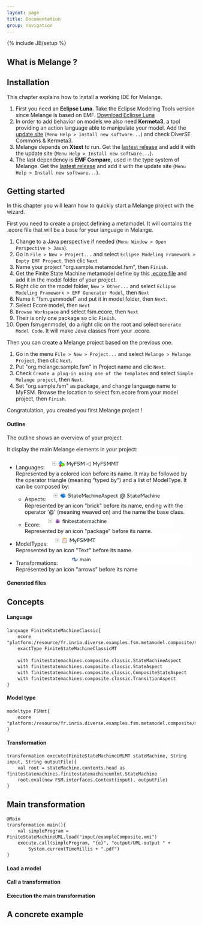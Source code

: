 ```yaml
---
layout: page
title: Documentation
group: navigation
---
```


{% include JB/setup %}

## What is Melange ?

## Installation

This chapter explains how to install a working IDE for Melange.

1. First you need an **Eclipse Luna**. Take the Eclipse Modeling Tools version since Melange is based on EMF.
   [Download Eclipse Luna](https://www.eclipse.org/downloads/packages/eclipse-modeling-tools/lunasr2)
2. In order to add behavior on models we also need **Kermeta3**, a tool providing an action language able to manipulate your model.
   Add the [update site](http://kermeta.org/k3/update/) (`Menu Help > Install new software...`) and check DiverSE Commons & Kermeta3.
3. Melange depends on **Xtext** to run.
   Get the [lastest release](https://eclipse.org/Xtext/download.html) and add it with the update site (`Menu Help > Install new software...`).
4. The last dependency is **EMF Compare**, used in the type system of Melange. 
   Get the [lastest release](https://www.eclipse.org/emf/compare/download.html) and add it with the update site (`Menu Help > Install new software...`).

## Getting started

In this chapter you will learn how to quickly start a Melange project with the wizard.

First you need to create a project defining a metamodel. It will contains the .ecore file that will be a base for your language in Melange.

1. Change to a Java perspective if needed (`Menu Window > Open Perspective > Java`).
2. Go in `File > New > Project...` and select `Eclipse Modeling Framework > Empty EMF Project`, then clic `Next`
3. Name your project "org.sample.metamodel.fsm", then `Finish`.
4. Get the Finite State Machine metamodel define by this [.ecore file](https://github.com/diverse-project/melange/blob/master/examples/fr.inria.diverse.examples.fsm.metamodel/models/fsm.ecore) and add it in the model folder of your project.
5. Right clic on the model folder, `New > Other...` and select `Eclipse Modeling Framework > EMF Generator Model`, then `Next`
6. Name it "fsm.genmodel" and put it in model folder, then `Next`.
7. Select Ecore model, then `Next`
8. `Browse Workspace` and select fsm.ecore, then `Next`
9. Their is only one package so clic `Finish`.
10. Open fsm.genmodel, do a right clic on the root and select `Generate Model Code`. It will make Java classes from your .ecore.

Then you can create a Melange project based on the previous one.

1. Go in the menu `File > New > Project...` and select `Melange > Melange Project`, then clic `Next`.
2. Put "org.melange.sample.fsm" in Project name and clic `Next`.
3. Check `Create a plug-in using one of the templates` and select `Simple Melange project`, then `Next`.
4. Set "org.sample.fsm" as package, and change language name to MyFSM. Browse the location to select fsm.ecore from your model project, then `Finish`.

Congratulation, you created you first Melange project !

#### Outline

The outline shows an overview of your project.

It display the main Melange elements in your project:

* Languages: ![language image](images/outline-language.png) <br>
  Represented by a colored icon before its name. It may be followed by the operator triangle (meaning "typed by") and a list of ModelType.
  It can be composed by:
  * Aspects: ![aspect image](images/outline-aspect.png) <br>
    Represented by an icon "brick" before its name, ending with the operator '@' (meaning weaved on) and the name the base class.
  * Ecore: ![ecore image](images/outline-package.png) <br>
    Represented by an icon "package" before its name.
* ModelTypes: ![modeltype image](images/outline-modeltype.png) <br>
  Represented by an icon "Text" before its name.
* Transformations: ![transformation image](images/outline-transformation.png) <br>
  Represented by an icon "arrows" before its name

#### Generated files

## Concepts

#### Language

~~~
language FiniteStateMachineClassic{
	ecore "platform:/resource/fr.inria.diverse.examples.fsm.metamodel.composite/model/fsm.ecore"
	exactType FiniteStateMachineClassicMT
	
	with finitestatemachines.composite.classic.StateMachineAspect
	with finitestatemachines.composite.classic.StateAspect
	with finitestatemachines.composite.classic.CompositeStateAspect
	with finitestatemachines.composite.classic.TransitionAspect
}
~~~

#### Model type

~~~
modeltype FSMmt{
	ecore "platform:/resource/fr.inria.diverse.examples.fsm.metamodel.composite/model/fsm.ecore"
}
~~~

#### Transformation

~~~
transformation execute(FiniteStateMachineUMLMT stateMachine, String input, String outputFile){
	val root = stateMachine.contents.head as finitestatemachines.finitestatemachineumlmt.StateMachine
	root.eval(new FSM.interfaces.Context(input), outputFile)
}
~~~

## Main transformation

~~~
@Main
transformation main(){
	val simpleProgram = FiniteStateMachineUML.load("input/exampleComposite.xmi")
	execute.call(simpleProgram, "{e}", "output/UML-output " + 
		System.currentTimeMillis + ".pdf")
}
~~~

#### Load a model

#### Call a transformation

#### Execution the main transformation

## A concrete example
